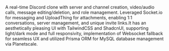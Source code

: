 A real-time Discord clone with server and channel creation, video/audio calls, message 
editing/deletion, and role management. Leveraged Socket.io for messaging and UploadThing for attachments, enabling 1:1 conversations, 
server management, and unique invite links.It has an aesthetically pleasing UI with TailwindCSS and ShadcnUI, supporting light/dark mode and
full responsivity, implementation of Websocket fallback for seamless UX and utilized Prisma ORM for 
MySQL database management via Planetscale.

